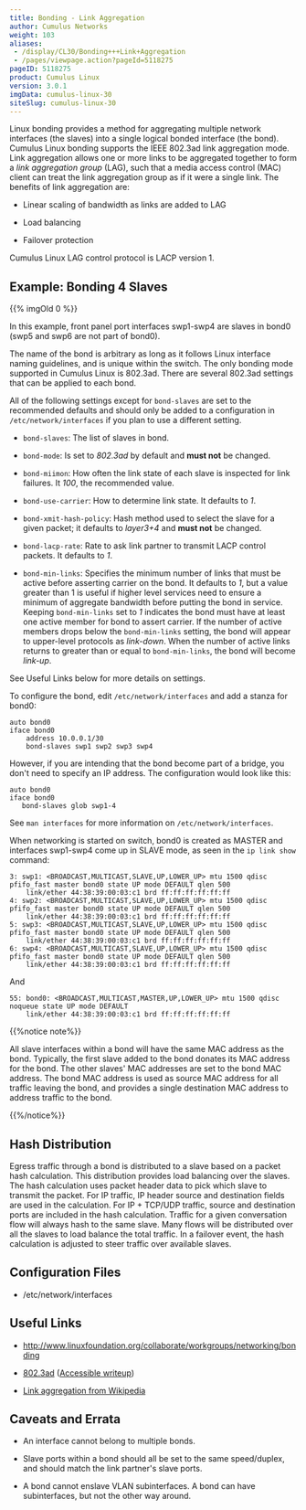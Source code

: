 ```yaml
---
title: Bonding - Link Aggregation
author: Cumulus Networks
weight: 103
aliases:
 - /display/CL30/Bonding+++Link+Aggregation
 - /pages/viewpage.action?pageId=5118275
pageID: 5118275
product: Cumulus Linux
version: 3.0.1
imgData: cumulus-linux-30
siteSlug: cumulus-linux-30
---
```

Linux bonding provides a method for aggregating multiple network
interfaces (the slaves) into a single logical bonded interface (the
bond). Cumulus Linux bonding supports the IEEE 802.3ad link aggregation
mode. Link aggregation allows one or more links to be aggregated
together to form a *link aggregation group* (LAG), such that a media
access control (MAC) client can treat the link aggregation group as if
it were a single link. The benefits of link aggregation are:

  - Linear scaling of bandwidth as links are added to LAG

  - Load balancing

  - Failover protection

Cumulus Linux LAG control protocol is LACP version 1.

## Example: Bonding 4 Slaves</span>

{{% imgOld 0 %}}

In this example, front panel port interfaces swp1-swp4 are slaves in
bond0 (swp5 and swp6 are not part of bond0).

The name of the bond is arbitrary as long as it follows Linux interface
naming guidelines, and is unique within the switch. The only bonding
mode supported in Cumulus Linux is 802.3ad. There are several 802.3ad
settings that can be applied to each bond.

All of the following settings except for `bond-slaves` are set to the
recommended defaults and should only be added to a configuration in
`/etc/network/interfaces` if you plan to use a different setting.

  - `bond-slaves`: The list of slaves in bond.

  - `bond-mode`: Is set to *802.3ad* by default and **must not** be
    changed.

  - `bond-miimon`: How often the link state of each slave is inspected
    for link failures. It *100*, the recommended value.

  - `bond-use-carrier`: How to determine link state. It defaults to *1*.

  - `bond-xmit-hash-policy`: Hash method used to select the slave for a
    given packet; it defaults to *layer3+4* and **must not** be changed.

  - `bond-lacp-rate`: Rate to ask link partner to transmit LACP control
    packets. It defaults to *1*.

  - `bond-min-links`: Specifies the minimum number of links that must be
    active before asserting carrier on the bond. It defaults to *1*, but
    a value greater than 1 is useful if higher level services need to
    ensure a minimum of aggregate bandwidth before putting the bond in
    service. Keeping `bond-min-links` set to *1* indicates the bond must
    have at least one active member for bond to assert carrier. If the
    number of active members drops below the `bond-min-links` setting,
    the bond will appear to upper-level protocols as *link-down*. When
    the number of active links returns to greater than or equal to
    `bond-min-links`, the bond will become *link-up*.

See Useful Links below for more details on settings.

To configure the bond, edit `/etc/network/interfaces` and add a stanza
for bond0:

    auto bond0
    iface bond0
        address 10.0.0.1/30
        bond-slaves swp1 swp2 swp3 swp4

However, if you are intending that the bond become part of a bridge, you
don't need to specify an IP address. The configuration would look like
this:

    auto bond0
    iface bond0
       bond-slaves glob swp1-4

See `man interfaces` for more information on `/etc/network/interfaces`.

When networking is started on switch, bond0 is created as MASTER and
interfaces swp1-swp4 come up in SLAVE mode, as seen in the `ip link
show` command:

    3: swp1: <BROADCAST,MULTICAST,SLAVE,UP,LOWER_UP> mtu 1500 qdisc pfifo_fast master bond0 state UP mode DEFAULT qlen 500
        link/ether 44:38:39:00:03:c1 brd ff:ff:ff:ff:ff:ff
    4: swp2: <BROADCAST,MULTICAST,SLAVE,UP,LOWER_UP> mtu 1500 qdisc pfifo_fast master bond0 state UP mode DEFAULT qlen 500
        link/ether 44:38:39:00:03:c1 brd ff:ff:ff:ff:ff:ff
    5: swp3: <BROADCAST,MULTICAST,SLAVE,UP,LOWER_UP> mtu 1500 qdisc pfifo_fast master bond0 state UP mode DEFAULT qlen 500
        link/ether 44:38:39:00:03:c1 brd ff:ff:ff:ff:ff:ff
    6: swp4: <BROADCAST,MULTICAST,SLAVE,UP,LOWER_UP> mtu 1500 qdisc pfifo_fast master bond0 state UP mode DEFAULT qlen 500
        link/ether 44:38:39:00:03:c1 brd ff:ff:ff:ff:ff:ff

And

    55: bond0: <BROADCAST,MULTICAST,MASTER,UP,LOWER_UP> mtu 1500 qdisc noqueue state UP mode DEFAULT
        link/ether 44:38:39:00:03:c1 brd ff:ff:ff:ff:ff:ff

{{%notice note%}}

All slave interfaces within a bond will have the same MAC address as the
bond. Typically, the first slave added to the bond donates its MAC
address for the bond. The other slaves' MAC addresses are set to the
bond MAC address. The bond MAC address is used as source MAC address for
all traffic leaving the bond, and provides a single destination MAC
address to address traffic to the bond.

{{%/notice%}}

## Hash Distribution</span>

Egress traffic through a bond is distributed to a slave based on a
packet hash calculation. This distribution provides load balancing over
the slaves. The hash calculation uses packet header data to pick which
slave to transmit the packet. For IP traffic, IP header source and
destination fields are used in the calculation. For IP + TCP/UDP
traffic, source and destination ports are included in the hash
calculation. Traffic for a given conversation flow will always hash to
the same slave. Many flows will be distributed over all the slaves to
load balance the total traffic. In a failover event, the hash
calculation is adjusted to steer traffic over available slaves.

## Configuration Files</span>

  - /etc/network/interfaces

## Useful Links</span>

  - <http://www.linuxfoundation.org/collaborate/workgroups/networking/bonding>

  - [802.3ad](http://www.ieee802.org/3/ad/) ([Accessible
    writeup](http://cs.uccs.edu/%7Escold/doc/linkage%20aggregation.pdf))

  - [Link aggregation from
    Wikipedia](http://en.wikipedia.org/wiki/Link_aggregation)

## Caveats and Errata</span>

  - An interface cannot belong to multiple bonds.

  - Slave ports within a bond should all be set to the same
    speed/duplex, and should match the link partner's slave ports.

  - A bond cannot enslave VLAN subinterfaces. A bond can have
    subinterfaces, but not the other way around.

